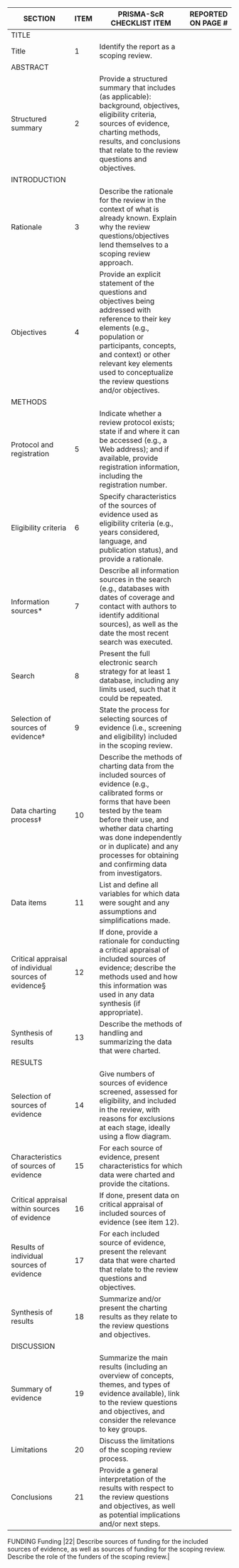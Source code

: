 SECTION | ITEM | PRISMA-ScR CHECKLIST ITEM | REPORTED ON PAGE #
---|---|---|---
TITLE| | | 
Title	|1|	Identify the report as a scoping review.|	
ABSTRACT| | |
Structured summary|	2|	Provide a structured summary that includes (as applicable): background, objectives, eligibility criteria, sources of evidence, charting methods, results, and conclusions that relate to the review questions and objectives.|	
INTRODUCTION| | |
Rationale|	3|	Describe the rationale for the review in the context of what is already known. Explain why the review questions/objectives lend themselves to a scoping review approach.|	
Objectives|	4|	Provide an explicit statement of the questions and objectives being addressed with reference to their key elements (e.g., population or participants, concepts, and context) or other relevant key elements used to conceptualize the review questions and/or objectives.|	
METHODS| | |
Protocol and registration|	5|	Indicate whether a review protocol exists; state if and where it can be accessed (e.g., a Web address); and if available, provide registration information, including the registration number.|	
Eligibility criteria|	6|	Specify characteristics of the sources of evidence used as eligibility criteria (e.g., years considered, language, and publication status), and provide a rationale.|	
Information sources*|	7|	Describe all information sources in the search (e.g., databases with dates of coverage and contact with authors to identify additional sources), as well as the date the most recent search was executed.|	
Search|	8|	Present the full electronic search strategy for at least 1 database, including any limits used, such that it could be repeated.|	
Selection of sources of evidence†|	9|	State the process for selecting sources of evidence (i.e., screening and eligibility) included in the scoping review.|	
Data charting process‡|	10|	Describe the methods of charting data from the included sources of evidence (e.g., calibrated forms or forms that have been tested by the team before their use, and whether data charting was done independently or in duplicate) and any processes for obtaining and confirming data from investigators.|	
Data items|	11|	List and define all variables for which data were sought and any assumptions and simplifications made.|	
Critical appraisal of individual sources of evidence§|	12|	If done, provide a rationale for conducting a critical appraisal of included sources of evidence; describe the methods used and how this information was used in any data synthesis (if appropriate).|	
Synthesis of results|	13|	Describe the methods of handling and summarizing the data that were charted.|	
RESULTS| | |
Selection of sources of evidence|	14|	Give numbers of sources of evidence screened, assessed for eligibility, and included in the review, with reasons for exclusions at each stage, ideally using a flow diagram.|	
Characteristics of sources of evidence|	15|	For each source of evidence, present characteristics for which data were charted and provide the citations.|	
Critical appraisal within sources of evidence|	16|	If done, present data on critical appraisal of included sources of evidence (see item 12).|	
Results of individual sources of evidence|	17|	For each included source of evidence, present the relevant data that were charted that relate to the review questions and objectives.|	
Synthesis of results|	18|	Summarize and/or present the charting results as they relate to the review questions and objectives.|	
DISCUSSION| | |
Summary of evidence|	19|	Summarize the main results (including an overview of concepts, themes, and types of evidence available), link to the review questions and objectives, and consider the relevance to key groups.|	
Limitations |	20|	Discuss the limitations of the scoping review process.|	
Conclusions|	21|	Provide a general interpretation of the results with respect to the review questions and objectives, as well as potential implications and/or next steps.|	
FUNDING
Funding	|22|	Describe sources of funding for the included sources of evidence, as well as sources of funding for the scoping review. Describe the role of the funders of the scoping review.|	
